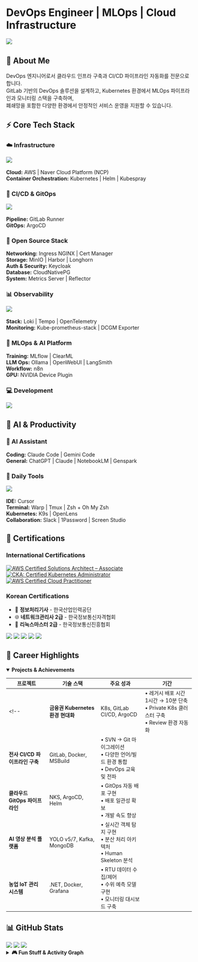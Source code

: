 # DevOps Engineer | MLOps | Cloud Infrastructure

![](https://komarev.com/ghpvc/?username=pghoya2956&style=flat-square&color=blue)

## 👋 About Me

DevOps 엔지니어로서 클라우드 인프라 구축과 CI/CD 파이프라인 자동화를 전문으로 합니다.  
GitLab 기반의 DevOps 솔루션을 설계하고, Kubernetes 환경에서 MLOps 파이프라인과 모니터링 스택을 구축하며,  
폐쇄망을 포함한 다양한 환경에서 안정적인 서비스 운영을 지원할 수 있습니다.

## ⚡ Core Tech Stack

### ☁️ Infrastructure
<img src="https://skillicons.dev/icons?i=aws,docker,kubernetes,terraform" />

**Cloud:** AWS | Naver Cloud Platform (NCP)  
**Container Orchestration:** Kubernetes | Helm | Kubespray

### 🚀 CI/CD & GitOps
<img src="https://skillicons.dev/icons?i=gitlab" />

**Pipeline:** GitLab Runner  
**GitOps:** ArgoCD

### 🔧 Open Source Stack
**Networking:** Ingress NGINX | Cert Manager  
**Storage:** MinIO | Harbor | Longhorn  
**Auth & Security:** Keycloak  
**Database:** CloudNativePG  
**System:** Metrics Server | Reflector

### 📊 Observability
<img src="https://skillicons.dev/icons?i=prometheus,grafana" />

**Stack:** Loki | Tempo | OpenTelemetry  
**Monitoring:** Kube-prometheus-stack | DCGM Exporter

### 🤖 MLOps & AI Platform
**Training:** MLflow | ClearML  
**LLM Ops:** Ollama | OpenWebUI | LangSmith  
**Workflow:** n8n  
**GPU:** NVIDIA Device Plugin

### 💻 Development
<img src="https://skillicons.dev/icons?i=python,cs,bash,linux" />

## 🤖 AI & Productivity

### 🧠 AI Assistant
**Coding:** Claude Code | Gemini Code  
**General:** ChatGPT | Claude | NotebookLM | Genspark  

### 🔧 Daily Tools
<img src="https://skillicons.dev/icons?i=vscode,vim,notion" />

**IDE:** Cursor  
**Terminal:** Warp | Tmux | Zsh + Oh My Zsh  
**Kubernetes:** K9s | OpenLens  
**Collaboration:** Slack | 1Password | Screen Studio

## 📜 Certifications

### International Certifications
<div align="left">
  <a href="https://www.credly.com/badges/fb7b66e0-bc45-4b52-94d9-3fd4353135fd">
    <img src="https://images.credly.com/size/110x110/images/0e284c3f-5164-4b21-8660-0d84737941bc/image.png" alt="AWS Certified Solutions Architect – Associate" width="100" />
  </a>
  <a href="https://www.credly.com/badges/17c631c3-44d2-4670-b27f-a5c7e696fbff">
    <img src="https://images.credly.com/size/110x110/images/8b8ed108-e77d-4396-ac59-2504583b9d54/cka_from_cncfsite__281_29.png" alt="CKA: Certified Kubernetes Administrator" width="100" />
  </a>
  <a href="https://www.credly.com/badges/fd23f25b-6ad9-4474-962d-38a178f79cca">
    <img src="https://images.credly.com/size/110x110/images/00634f82-b07f-4bbd-a6bb-53de397fc3a6/image.png" alt="AWS Certified Cloud Practitioner" width="100" />
  </a>
</div>

### Korean Certifications
- 🎯 **정보처리기사** - 한국산업인력공단
- 🌐 **네트워크관리사 2급** - 한국정보통신자격협회
- 🐧 **리눅스마스터 2급** - 한국정보통신진흥협회

<img src="https://img.shields.io/badge/정보처리기사-0052CC?style=for-the-badge&logo=github&logoColor=white" />
<img src="https://img.shields.io/badge/AWS&nbsp;SAA-FF9900?style=for-the-badge&logo=amazonaws&logoColor=white" />
<img src="https://img.shields.io/badge/CKA-326CE5?style=for-the-badge&logo=kubernetes&logoColor=white" />
<img src="https://img.shields.io/badge/네트워크관리사 2급-0066CC?style=for-the-badge" />
<img src="https://img.shields.io/badge/리눅스마스터 2급-CC0033?style=for-the-badge&logo=linux&logoColor=white" />

## 🏢 Career Highlights

<details open>
<summary><b>Projects & Achievements</b></summary>

| 프로젝트 | 기술 스택 | 주요 성과 | 기간 |
|----------|-----------|-----------|------|
<!-- | **금융권 Kubernetes 환경 현대화** | K8s, GitLab CI/CD, ArgoCD | • 레거시 배포 시간 1시간 → 10분 단축<br/>• Private K8s 클러스터 구축<br/>• Review 환경 자동화 | |
| **전사 CI/CD 파이프라인 구축** | GitLab, Docker, MSBuild | • SVN → Git 마이그레이션<br/>• 다양한 언어/빌드 환경 통합<br/>• DevOps 교육 및 전파 | |
| **클라우드 GitOps 파이프라인** | NKS, ArgoCD, Helm | • GitOps 자동 배포 구현<br/>• 배포 일관성 확보<br/>• 개발 속도 향상 | |
| **AI 영상 분석 플랫폼** | YOLO v5/7, Kafka, MongoDB | • 실시간 객체 탐지 구현<br/>• 분산 처리 아키텍처<br/>• Human Skeleton 분석 | |
| **농업 IoT 관리 시스템** | .NET, Docker, Grafana | • RTU 데이터 수집/제어<br/>• 수위 예측 모델 구현<br/>• 모니터링 대시보드 구축 | | -->

</details>
</details>

## 📊 GitHub Stats

<img height="180em" src="https://github-readme-stats.vercel.app/api?username=pghoya2956&show_icons=true&hide_border=true&theme=tokyonight&rank_icon=github" />
<img height="180em" src="https://github-readme-stats.vercel.app/api/top-langs/?username=pghoya2956&layout=compact&hide_border=true&theme=tokyonight" />

<img src="https://github-readme-streak-stats.herokuapp.com/?user=pghoya2956&hide_border=true&theme=tokyonight" />

<details>
<summary><b>🎮 Fun Stuff & Activity Graph</b></summary>
<br/>
<img src="https://raw.githubusercontent.com/pghoya2956/pghoya2956/main/output/snake.svg" />
<br/><br/>
<img src="https://github-readme-activity-graph.vercel.app/graph?username=pghoya2956&bg_color=0d1117&color=7aa2f7&line=7dcfff&point=d5a3ff&hide_border=true" />
</details>

